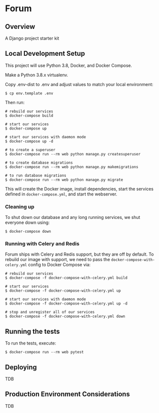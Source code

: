 # Forum

## Overview

A Django project starter kit 

## Local Development Setup

This project will use Python 3.8, Docker, and Docker Compose.

Make a Python 3.8.x virtualenv.

Copy .env-dist to .env and adjust values to match your local environment:

```shell
$ cp env.template .env
```

Then run:

```shell
# rebuild our services
$ docker-compose build

# start our services
$ docker-compose up

# start our services with daemon mode
$ docker-compose up -d

# to create a superuser
$ docker-compose run --rm web python manage.py createsuperuser

# to create database migrations
$ docker-compose run --rm web python manage.py makemigrations

# to run database migrations
$ docker-compose run --rm web python manage.py migrate
```

This will create the Docker image, install dependencies, start the services defined in `docker-compose.yml`, and start the webserver.

### Cleaning up

To shut down our database and any long running services, we shut everyone down using: 

```shell
$ docker-compose down
```

### Running with Celery and Redis

Forum ships with Celery and Redis support, but they are off by default. To rebuild our image with support, we need to pass the `docker-compose-with-celery.yml` config to Docker Compose via:

```shell
# rebuild our services
$ docker-compose -f docker-compose-with-celery.yml build

# start our services
$ docker-compose -f docker-compose-with-celery.yml up

# start our services with daemon mode
$ docker-compose -f docker-compose-with-celery.yml up -d

# stop and unregister all of our services
$ docker-compose -f docker-compose-with-celery.yml down
```

## Running the tests

To run the tests, execute:

```shell
$ docker-compose run --rm web pytest
```

## Deploying

TDB

## Production Environment Considerations

TDB
